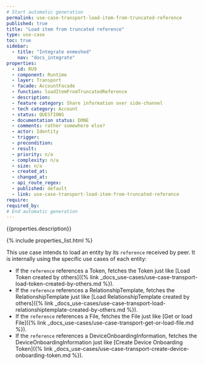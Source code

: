 ```yaml
---
# Start automatic generation
permalink: use-case-transport-load-item-from-truncated-reference
published: true
title: "Load item from truncated reference"
type: use-case
toc: true
sidebar:
  - title: "Integrate enmeshed"
    nav: "docs_integrate"
properties:
  - id: RU9
  - component: Runtime
  - layer: Transport
  - facade: AccountFacade
  - function: loadItemFromTruncatedReference
  - description:
  - feature category: Share information over side-channel
  - tech category: Account
  - status: QUESTIONS
  - documentation status: DONE
  - comments: rather somewhere else?
  - actor: Identity
  - trigger:
  - precondition:
  - result:
  - priority: n/a
  - complexity: n/a
  - size: n/a
  - created_at:
  - changed_at:
  - api_route_regex:
  - published: default
  - link: use-case-transport-load-item-from-truncated-reference
require:
required_by:
# End automatic generation
---
```


{{properties.description}}

{% include properties_list.html %}

This use case intends to load an entity by its `reference` received by peer. It is internally using the specific use cases of each entity:

- If the `reference` references a Token, fetches the Token just like [Load Token created by others]({% link _docs_use-cases/use-case-transport-load-token-created-by-others.md %}).
- If the `reference` references a RelationshipTemplate, fetches the RelationshipTemplate just like [Load RelationshipTemplate created by others]({% link _docs_use-cases/use-case-transport-load-relationshiptemplate-created-by-others.md %}).
- If the `reference` references a File, fetches the File just like [Get or load File]({% link _docs_use-cases/use-case-transport-get-or-load-file.md %}).
- If the `reference` references a DeviceOnboardingInformation, fetches the DeviceOnboardingInformation just like [Create Device Onboarding Token]({% link _docs_use-cases/use-case-transport-create-device-onboarding-token.md %}).
